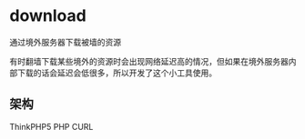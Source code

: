 # download
通过境外服务器下载被墙的资源

有时翻墙下载某些境外的资源时会出现网络延迟高的情况，但如果在境外服务器内部下载的话会延迟会低很多，所以开发了这个小工具使用。

## 架构
ThinkPHP5
PHP CURL
